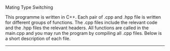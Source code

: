 Mating Type Switching


This programme is written in C++. Each pair of .cpp and .hpp file is written for different groups of functions. The .cpp files include the relevant code and the .hpp files the relevant headers. All functions are called in the main.cpp and you may run the program by compiling all .cpp files. Below is a short description of each file.

* * *
